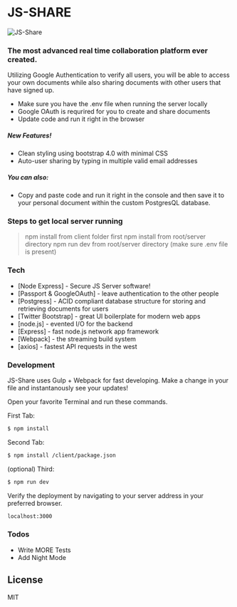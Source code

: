 # JS-SHARE

![JS-Share](https://github.com/js-share/js-share/blob/master/client/public/logo.png)

### The most advanced real time collaboration platform ever created.

Utilizing Google Authentication to verify all users, you will be able to access your own documents while also sharing documents with other users that have signed up.
 
  - Make sure you have the .env file when running the server locally
  - Google OAuth is requrired for you to create and share documents
  - Update code and run it right in the browser

##### New Features!

  - Clean styling using bootstrap 4.0 with minimal CSS
  - Auto-user sharing by typing in multiple valid email addresses

##### You can also:
  - Copy and paste code and run it right in the console and then save it to your personal document within the custom PostgresQL database.  
 
### Steps to get local server running

> npm install from client folder first
> npm install from root/server directory
> npm run dev from root/server directory (make sure .env file is present) 
 
### Tech
 
* [Node Express] - Secure JS Server software!
* [Passport & GoogleOAuth] - leave authentication to the other people
* [Postgress] - ACID compliant database structure for storing and retrieving documents for users
* [Twitter Bootstrap] - great UI boilerplate for modern web apps
* [node.js] - evented I/O for the backend
* [Express] - fast node.js network app framework 
* [Webpack] - the streaming build system 
* [axios] - fastest API requests in the west 
 
### Development

JS-Share uses Gulp + Webpack for fast developing.
Make a change in your file and instantanously see your updates!

Open your favorite Terminal and run these commands.

First Tab:
```sh
$ npm install
```

Second Tab:
```sh
$ npm install /client/package.json
```

(optional) Third:
```sh
$ npm run dev
```

Verify the deployment by navigating to your server address in your preferred browser.

```sh
localhost:3000
``` 

### Todos

 - Write MORE Tests
 - Add Night Mode

License
----

MIT

 
